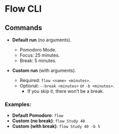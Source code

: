 # Flow CLI

## Commands

* **Default run** (no arguments).
  - Pomodoro Mode.
  - Focus: 25 minutes.
  - Break: 5 minutes.

* **Custom run** (with arguments).
  - Required: `flow <name> <minutes>`.
  - Optional: `--break <minutes>` or `-b <minutes>`.
    - If you skip it, there won’t be a break.

### Examples:

- **Default Pomodoro**: `flow` </br>
- **Custom (no break)**: `flow Study 40` </br>
- **Custom (with break)**: `flow Study 40 -b 5` </br>
